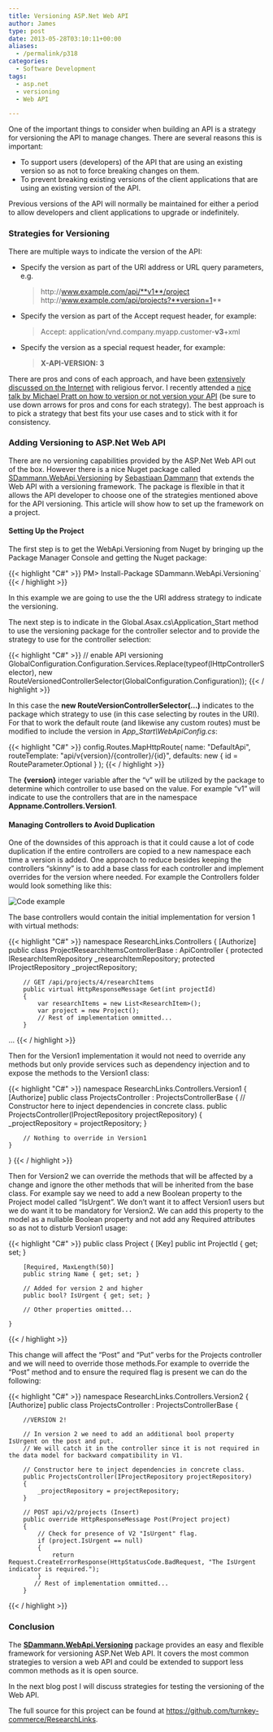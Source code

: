 ```yaml
---
title: Versioning ASP.Net Web API
author: James
type: post
date: 2013-05-28T03:10:11+00:00
aliases:
  - /permalink/p318
categories:
  - Software Development
tags:
  - asp.net
  - versioning
  - Web API

---
```

One of the important things to consider when building an API is a strategy for versioning the API to manage changes. There are several reasons this is important:

* To support users (developers) of the API that are using an existing version so as not to force breaking changes on them. 
* To prevent breaking existing versions of the client applications that are using an existing version of the API.

Previous versions of the API will normally be maintained for either a period to allow developers and client applications to upgrade or indefinitely.

### Strategies for Versioning

There are multiple ways to indicate the version of the API:
  
* Specify the version as part of the URI address or URL query parameters, e.g.  
  > http[]()://www.example.com/api/**v1**/project  
  > http[]()://www.example.com/api/projects?**version=1**  
* Specify the version as part of the Accept request header, for example:  
  > Accept: application/vnd.company.myapp.customer-**v3**+xml
* Specify the version as a special request header, for example:  
  > **X-API-VERSION: 3**  

There are pros and cons of each approach, and have been [extensively discussed on the Internet](http://www.lexicalscope.com/blog/2012/03/12/how-are-rest-apis-versioned/) with religious fervor. I recently attended a [nice talk by Michael Pratt on how to version or not version your API][1] (be sure to use down arrows for pros and cons for each strategy). The best approach is to pick a strategy that best fits your use cases and to stick with it for consistency.

### Adding Versioning to ASP.Net Web API

There are no versioning capabilities provided by the ASP.Net Web API out of the box. However there is a nice Nuget package called [SDammann.WebApi.Versioning](http://nuget.org/packages/SDammann.WebApi.Versioning/) by [Sebastiaan Dammann][2] that extends the Web API with a versioning framework. The package is flexible in that it allows the API developer to choose one of the strategies mentioned above for the API versioning. This article will show how to set up the framework on a project.

#### Setting Up the Project

The first step is to get the WebApi.Versioning from Nuget by bringing up the Package Manager Console and getting the Nuget package:

{{< highlight "C#" >}}
  PM> Install-Package SDammann.WebApi.Versioning`
{{< / highlight >}}

In this example we are going to use the the URI address strategy to indicate the versioning. 

The next step is to indicate in the Global.Asax.cs\Application_Start method to use the versioning package for the controller selector and to provide the strategy to use for the controller selection:

{{< highlight "C#" >}}
// enable API versioning
    GlobalConfiguration.Configuration.Services.Replace(typeof(IHttpControllerSelector),
      new RouteVersionedControllerSelector(GlobalConfiguration.Configuration));
{{< / highlight >}}

In this case the **new RouteVersionControllerSelector(…)** indicates to the package which strategy to use (in this case selecting by routes in the URI). For that to work the default route (and likewise any custom routes) must be modified to include the version in *App_Start\WebApiConfig.cs*:

{{< highlight "C#" >}}
  config.Routes.MapHttpRoute(
      name: "DefaultApi",
      routeTemplate: "api/v{version}/{controller}/{id}",
      defaults: new { id = RouteParameter.Optional }
  );
{{< / highlight >}}

The **{version}** integer variable after the “v” will be utilized by the package to determine which controller to use based on the value. For example “v1” will indicate to use the controllers that are in the namespace **Appname.Controllers.Version1**.

#### Managing Controllers to Avoid Duplication

One of the downsides of this approach is that it could cause a lot of code duplication if the entire controllers are copied to a new namespace each time a version is added. One approach to reduce besides keeping the controllers “skinny” is to add a base class for each controller and implement overrides for the version where needed. For example the Controllers folder would look something like this:

![Code example](http://www.culbertsonexchange.com/uploads/2013/05/image.png)

The base controllers would contain the initial implementation for version 1 with virtual methods:

{{< highlight "C#" >}}
namespace ResearchLinks.Controllers
{
    [Authorize]
    public class ProjectResearchItemsControllerBase : ApiController
    {
        protected IResearchItemRepository _researchItemRepository;
        protected IProjectRepository _projectRepository;

        // GET /api/projects/4/researchItems
        public virtual HttpResponseMessage Get(int projectId)
        {
            var researchItems = new List<ResearchItem>();
            var project = new Project();
            // Rest of implementation ommitted...
        }
...
{{< / highlight >}}

Then for the Version1 implementation it would not need to override any methods but only provide services such as dependency injection and to expose the methods to the Version1 class:

{{< highlight "C#" >}}
namespace ResearchLinks.Controllers.Version1
{
    [Authorize]
    public class ProjectsController : ProjectsControllerBase
    {
        // Constructor here to inject dependencies in concrete class.
        public ProjectsController(IProjectRepository projectRepository)
        {
            _projectRepository = projectRepository;
        }

        // Nothing to override in Version1
    }
}
{{< / highlight >}}


Then for Version2 we can override the methods that will be affected by a change and ignore the other methods that will be inherited from the base class. For example say we need to add a new Boolean property to the Project model called “IsUrgent”. We don’t want it to affect Version1 users but we do want it to be mandatory for Version2. We can add this property to the model as a nullable Boolean property and not add any Required attributes so as not to disturb Version1 usage:

{{< highlight "C#" >}}
    public class Project
    {
        [Key]
        public int ProjectId { get; set; }

        [Required, MaxLength(50)]
        public string Name { get; set; }

        // Added for version 2 and higher
        public bool? IsUrgent { get; set; }

        // Other properties omitted...

    }
{{< / highlight >}}


This change will affect the “Post” and “Put” verbs for the Projects controller and we will need to override those methods.For example to override the “Post” method and to ensure the required flag is present we can do the following:

{{< highlight "C#" >}}
namespace ResearchLinks.Controllers.Version2
{
    [Authorize]
    public class ProjectsController : ProjectsControllerBase
    {
    
        //VERSION 2!

        // In version 2 we need to add an additional bool property IsUrgent on the post and put.
        // We will catch it in the controller since it is not required in the data model for backward compatibility in V1.

        // Constructor here to inject dependencies in concrete class.
        public ProjectsController(IProjectRepository projectRepository)
        {
            _projectRepository = projectRepository;
        }

        // POST api/v2/projects (Insert)
        public override HttpResponseMessage Post(Project project)
        {
            // Check for presence of V2 "IsUrgent" flag.
            if (project.IsUrgent == null)
            {
                return Request.CreateErrorResponse(HttpStatusCode.BadRequest, "The IsUrgent indicator is required.");
            }
           // Rest of implementation ommitted...
        }
{{< / highlight >}}

### Conclusion

The [**SDammann.WebApi.Versioning**](http://nuget.org/packages/SDammann.WebApi.Versioning) package provides an easy and flexible framework for versioning ASP.Net Web API. It covers the most common strategies to version a web API and could be extended to support less common methods as it is open source.

In the next blog post I will discuss strategies for testing the versioning of the Web API.

The full source for this project can be found at https://github.com/turnkey-commerce/ResearchLinks.

 [1]: http://slid.es/michaelpratt/how-to-not-version-your-api
 [2]: http://nuget.org/packages?q=Author%3A%22Sebastiaan%20Dammann%22